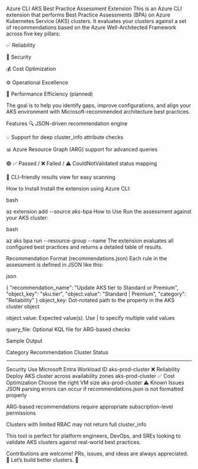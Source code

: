 Azure CLI AKS Best Practice Assessment Extension
This is an Azure CLI extension that performs Best Practice Assessments (BPA) on Azure Kubernetes Service (AKS) clusters.
It evaluates your clusters against a set of recommendations based on the Azure Well-Architected Framework across five key pillars:

✅ Reliability

🔐 Security

💰 Cost Optimization

⚙️ Operational Excellence

🚀 Performance Efficiency (planned)

The goal is to help you identify gaps, improve configurations, and align your AKS environment with Microsoft-recommended architecture best practices.

Features
🔍 JSON-driven recommendation engine

💡 Support for deep cluster_info attribute checks

📊 Azure Resource Graph (ARG) support for advanced queries

🟢 ✅ Passed / ❌ Failed / ⚠️ CouldNotValidated status mapping

🧪 CLI-friendly results view for easy scanning

How to Install
Install the extension using Azure CLI:

bash

az extension add --source aks-bpa
How to Use
Run the assessment against your AKS cluster:

bash

az aks bpa run --resource-group <resource-group-name> --name <aks-cluster-name>
The extension evaluates all configured best practices and returns a detailed table of results.

Recommendation Format (recommendations.json)
Each rule in the assessment is defined in JSON like this:

json

{
  "recommendation_name": "Update AKS tier to Standard or Premium",
  "object_key": "sku.tier",
  "object.value": "Standard | Premium",
  "category": "Reliability"
}
object_key: Dot-notated path to the property in the AKS cluster object

object.value: Expected value(s). Use | to specify multiple valid values

query_file: Optional KQL file for ARG-based checks

Sample Output

Category           Recommendation                                          Cluster                 Status
-----------------  ------------------------------------------------------  ----------------------  -------
Security           Use Microsoft Entra Workload ID                        aks-prod-cluster        ❌
Reliability        Deploy AKS cluster across availability zones           aks-prod-cluster        ✅
Cost Optimization  Choose the right VM size                               aks-prod-cluster        ⚠️
Known Issues
JSON parsing errors can occur if recommendations.json is not formatted properly

ARG-based recommendations require appropriate subscription-level permissions

Clusters with limited RBAC may not return full cluster_info

This tool is perfect for platform engineers, DevOps, and SREs looking to validate AKS clusters against real-world best practices.

Contributions are welcome! PRs, issues, and ideas are always appreciated. 🙏
Let’s build better clusters. 🚀